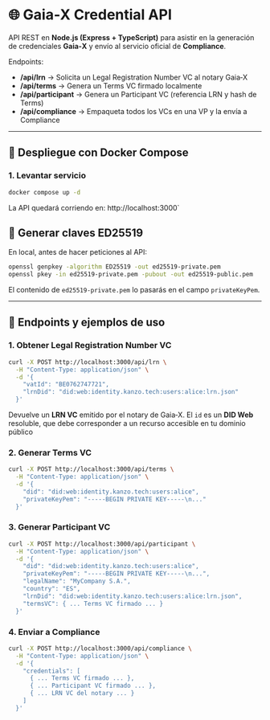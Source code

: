 # 🌐 Gaia‑X Credential API

API REST en **Node.js (Express + TypeScript)** para asistir en la generación de credenciales **Gaia‑X** y envío al servicio oficial de **Compliance**.

Endpoints:

- **/api/lrn** → Solicita un Legal Registration Number VC al notary Gaia‑X
- **/api/terms** → Genera un Terms VC firmado localmente
- **/api/participant** → Genera un Participant VC (referencia LRN y hash de Terms)
- **/api/compliance** → Empaqueta todos los VCs en una VP y la envía a Compliance

---

## 🚀 Despliegue con Docker Compose

### 1. Levantar servicio
```bash
docker compose up -d
```

La API quedará corriendo en: http://localhost:3000`


## 🔑 Generar claves ED25519

En local, antes de hacer peticiones al API:

```bash
openssl genpkey -algorithm ED25519 -out ed25519-private.pem
openssl pkey -in ed25519-private.pem -pubout -out ed25519-public.pem
```

El contenido de `ed25519-private.pem` lo pasarás en el campo `privateKeyPem`.

---

## 📌 Endpoints y ejemplos de uso

### 1. Obtener Legal Registration Number VC

```bash
curl -X POST http://localhost:3000/api/lrn \
  -H "Content-Type: application/json" \
  -d '{
    "vatId": "BE0762747721",
    "lrnDid": "did:web:identity.kanzo.tech:users:alice:lrn.json"
  }'
```

Devuelve un **LRN VC** emitido por el notary de Gaia‑X.
El `id` es un **DID Web** resoluble, que debe corresponder a un recurso accesible en tu dominio público

### 2. Generar Terms VC

```bash
curl -X POST http://localhost:3000/api/terms \
  -H "Content-Type: application/json" \
  -d '{
    "did": "did:web:identity.kanzo.tech:users:alice",
    "privateKeyPem": "-----BEGIN PRIVATE KEY-----\n..."
  }'
```

### 3. Generar Participant VC

```bash
curl -X POST http://localhost:3000/api/participant \
  -H "Content-Type: application/json" \
  -d '{
    "did": "did:web:identity.kanzo.tech:users:alice",
    "privateKeyPem": "-----BEGIN PRIVATE KEY-----\n...",
    "legalName": "MyCompany S.A.",
    "country": "ES",
    "lrnDid": "did:web:identity.kanzo.tech:users:alice:lrn.json",
    "termsVC": { ... Terms VC firmado ... }
  }'
```

### 4. Enviar a Compliance

```bash
curl -X POST http://localhost:3000/api/compliance \
  -H "Content-Type: application/json" \
  -d '{
    "credentials": [
      { ... Terms VC firmado ... },
      { ... Participant VC firmado ... },
      { ... LRN VC del notary ... }
    ]
  }'
```
